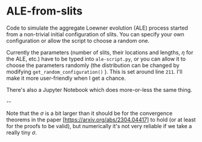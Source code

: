 # ALE-from-slits
Code to simulate the aggregate Loewner evolution (ALE) process started from a non-trivial initial configuration of slits. You can specify your own configuration or allow the script to choose a random one.

Currently the parameters (number of slits, their locations and lengths, $\eta$ for the ALE, etc.) have to be typed into `ale-script.py`, or you can allow it to choose the parameters randomly (the distribution can be changed by modifying `get_random_configuration()` ). This is set around line `211`.
I'll make it more user-friendly when I get a chance.

There's also a Jupyter Notebook which does more-or-less the same thing.

--

Note that the $\sigma$ is a bit larger than it should be for the convergence theorems in the paper [https://arxiv.org/abs/2304.04417] to hold (or at least for the proofs to be valid), but numerically it's not very reliable if we take a really tiny $\sigma$.
